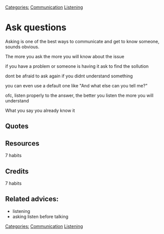 [Categories:](../Categories/index.md) [Communication](../Categories/Communication.md) [Listening](../Categories/Listening.md)
# Ask questions

Asking is one of the best ways to communicate and get to know someone, sounds obvious.

The more you ask the more you will know about the issue

if you have a problem or someone is having it ask to find the sollution

dont be afraid to ask again if you didnt understand something

you can even use a default one like "And what else can you tell me?"

ofc, listen properly to the answer, the better you listen the more you will understand

What you say you already know it

## Quotes

## Resources

7 habits

## Credits

7 habits

## Related advices:

- listening
- asking
listen before talking

[Categories:](../Categories/index.md) [Communication](../Categories/Communication.md) [Listening](../Categories/Listening.md)